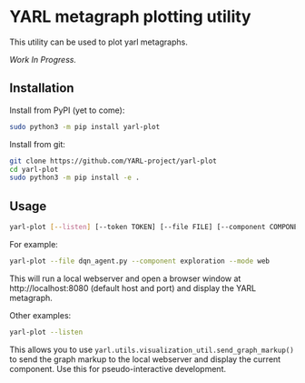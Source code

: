 YARL metagraph plotting utility
===============================

This utility can be used to plot yarl metagraphs.

*Work In Progress.*

## Installation

Install from PyPI (yet to come):

```bash
sudo python3 -m pip install yarl-plot
```

Install from git:

```bash
git clone https://github.com/YARL-project/yarl-plot
cd yarl-plot
sudo python3 -m pip install -e .
```

## Usage

```bash
yarl-plot [--listen] [--token TOKEN] [--file FILE] [--component COMPONENT] [--mode MODE] [--host HOST] [--port PORT]
```

For example:

```bash
yarl-plot --file dqn_agent.py --component exploration --mode web
```

This will run a local webserver and open a browser window at http://localhost:8080 (default host and port) and
display the YARL metagraph.

Other examples:

```bash
yarl-plot --listen
```

This allows you to use `yarl.utils.visualization_util.send_graph_markup()` to send the graph markup to the local
webserver and display the current component. Use this for pseudo-interactive development.
